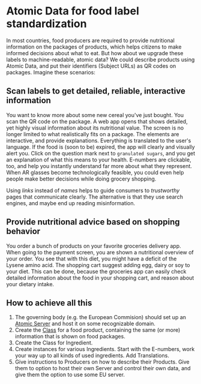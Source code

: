 # Atomic Data for food label standardization

In most countries, food producers are required to provide nutritional information on the packages of products, which helps citizens to make informed decisions about what to eat.
But how about we upgrade these labels to machine-readable, atomic data?
We could describe products using Atomic Data, and put their identifiers (Subject URLs) as QR codes on packages.
Imagine these scenarios:

## Scan labels to get detailed, reliable, interactive information

You want to know more about some new cereal you've just bought.
You scan the QR code on the package.
A web app opens that shows detailed, yet highly visual information about its nutritional value.
The screen is no longer limited to what realistically fits on a package.
The elements are interactive, and provide explanations.
Everything is translated to the user's language.
If the food is (soon to be) expired, the app will clearly and visually alert you.
Click on the question mark next to `granulated sugars`, and you get an explanation of what this means to your health.
E-numbers are clickable, too, and help you instantly understand far more about what they represent.
When AR glasses become technologically feasible, you could even help people make better decisions while doing grocery shopping.

Using _links_ instead of _names_ helps to guide consumers to _trustworthy_ pages that communicate clearly.
The alternative is that they use search engines, and maybe end up reading misinformation.

## Provide nutritional advice based on shopping behavior

You order a bunch of products on your favorite groceries delivery app.
When going to the payment screen, you are shown a nutritional overview of your order.
You see that with this diet, you might have a deficit of the Lysene amino acid.
The shopping cart suggest adding egg, dairy or soy to your diet.
This can be done, because the groceries app can easily check detailed information about the food in your shopping cart, and reason about your dietary intake.

## How to achieve all this

1. The governing body (e.g. the European Commision) should set up an [Atomic Server](https://github.com/atomicdata-dev/atomic-data-rust/) and host it on some recognizable domain.
1. Create the [Class](https://atomicdata.dev/classes/Class) for a food product, containing the same (or more) information that is shown on food packages.
1. Create the Class for Ingredient.
1. Create instances for various Ingredients. Start with the E-numbers, work your way up to all kinds of used ingredients. Add Translations.
1. Give instructions to Producers on how to describe their Products. Give them to option to host their own Server and control their own data, and give them the option to use some EU server.
